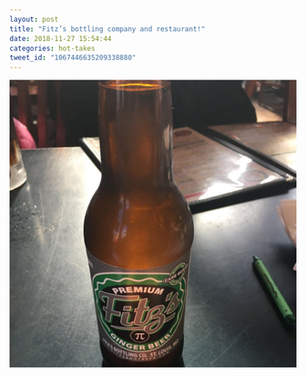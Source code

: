 ```yaml
---
layout: post
title: "Fitz’s bottling company and restaurant!"
date: 2018-11-27 15:54:44
categories: hot-takes
tweet_id: "1067446635209338880"
---
```



![](/assets/images/tweets/1067446635209338880-DtBVDkwXQAAx3xu.jpg)

<!-- Original tweet: https://twitter.com/i/status/1067446635209338880 -->